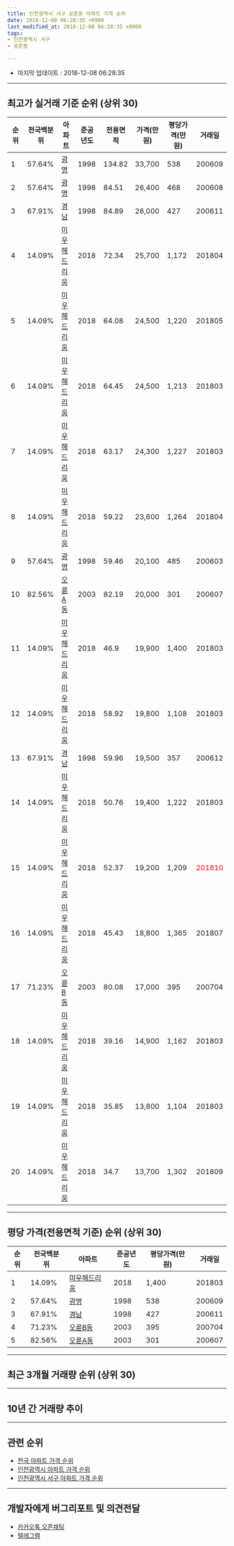 ```yaml
---
title: 인천광역시 서구 공촌동 아파트 가격 순위
date: 2018-12-08 06:28:35 +0900
last_modified_at: 2018-12-08 06:28:35 +0900
tags:
- 인천광역시 서구
- 공촌동

---
```


* 마지막 업데이트 : 2018-12-08 06:28:35

---

## 최고가 실거래 기준 순위 (상위 30)


|순위|전국백분위|아파트|준공년도|전용면적|가격(만원)|평당가격(만원)|거래일|
|---|---|---|---|---|---|---|---|
|1|57.64%|[광명](https://search.naver.com/search.naver?query=%EC%9D%B8%EC%B2%9C%EA%B4%91%EC%97%AD%EC%8B%9C+%EC%84%9C%EA%B5%AC+%EA%B3%B5%EC%B4%8C%EB%8F%99+%EA%B4%91%EB%AA%85)|1998|134.82|33,700|538|200609|
|2|57.64%|[광명](https://search.naver.com/search.naver?query=%EC%9D%B8%EC%B2%9C%EA%B4%91%EC%97%AD%EC%8B%9C+%EC%84%9C%EA%B5%AC+%EA%B3%B5%EC%B4%8C%EB%8F%99+%EA%B4%91%EB%AA%85)|1998|84.51|26,400|468|200608|
|3|67.91%|[경남](https://search.naver.com/search.naver?query=%EC%9D%B8%EC%B2%9C%EA%B4%91%EC%97%AD%EC%8B%9C+%EC%84%9C%EA%B5%AC+%EA%B3%B5%EC%B4%8C%EB%8F%99+%EA%B2%BD%EB%82%A8)|1998|84.89|26,000|427|200611|
|4|14.09%|[미우해드리움](https://search.naver.com/search.naver?query=%EC%9D%B8%EC%B2%9C%EA%B4%91%EC%97%AD%EC%8B%9C+%EC%84%9C%EA%B5%AC+%EA%B3%B5%EC%B4%8C%EB%8F%99+%EB%AF%B8%EC%9A%B0%ED%95%B4%EB%93%9C%EB%A6%AC%EC%9B%80)|2018|72.34|25,700|1,172|201804|
|5|14.09%|[미우해드리움](https://search.naver.com/search.naver?query=%EC%9D%B8%EC%B2%9C%EA%B4%91%EC%97%AD%EC%8B%9C+%EC%84%9C%EA%B5%AC+%EA%B3%B5%EC%B4%8C%EB%8F%99+%EB%AF%B8%EC%9A%B0%ED%95%B4%EB%93%9C%EB%A6%AC%EC%9B%80)|2018|64.08|24,500|1,220|201805|
|6|14.09%|[미우해드리움](https://search.naver.com/search.naver?query=%EC%9D%B8%EC%B2%9C%EA%B4%91%EC%97%AD%EC%8B%9C+%EC%84%9C%EA%B5%AC+%EA%B3%B5%EC%B4%8C%EB%8F%99+%EB%AF%B8%EC%9A%B0%ED%95%B4%EB%93%9C%EB%A6%AC%EC%9B%80)|2018|64.45|24,500|1,213|201803|
|7|14.09%|[미우해드리움](https://search.naver.com/search.naver?query=%EC%9D%B8%EC%B2%9C%EA%B4%91%EC%97%AD%EC%8B%9C+%EC%84%9C%EA%B5%AC+%EA%B3%B5%EC%B4%8C%EB%8F%99+%EB%AF%B8%EC%9A%B0%ED%95%B4%EB%93%9C%EB%A6%AC%EC%9B%80)|2018|63.17|24,300|1,227|201803|
|8|14.09%|[미우해드리움](https://search.naver.com/search.naver?query=%EC%9D%B8%EC%B2%9C%EA%B4%91%EC%97%AD%EC%8B%9C+%EC%84%9C%EA%B5%AC+%EA%B3%B5%EC%B4%8C%EB%8F%99+%EB%AF%B8%EC%9A%B0%ED%95%B4%EB%93%9C%EB%A6%AC%EC%9B%80)|2018|59.22|23,600|1,264|201804|
|9|57.64%|[광명](https://search.naver.com/search.naver?query=%EC%9D%B8%EC%B2%9C%EA%B4%91%EC%97%AD%EC%8B%9C+%EC%84%9C%EA%B5%AC+%EA%B3%B5%EC%B4%8C%EB%8F%99+%EA%B4%91%EB%AA%85)|1998|59.46|20,100|485|200603|
|10|82.56%|[오륜A동](https://search.naver.com/search.naver?query=%EC%9D%B8%EC%B2%9C%EA%B4%91%EC%97%AD%EC%8B%9C+%EC%84%9C%EA%B5%AC+%EA%B3%B5%EC%B4%8C%EB%8F%99+%EC%98%A4%EB%A5%9CA%EB%8F%99)|2003|82.19|20,000|301|200607|
|11|14.09%|[미우해드리움](https://search.naver.com/search.naver?query=%EC%9D%B8%EC%B2%9C%EA%B4%91%EC%97%AD%EC%8B%9C+%EC%84%9C%EA%B5%AC+%EA%B3%B5%EC%B4%8C%EB%8F%99+%EB%AF%B8%EC%9A%B0%ED%95%B4%EB%93%9C%EB%A6%AC%EC%9B%80)|2018|46.9|19,900|1,400|201803|
|12|14.09%|[미우해드리움](https://search.naver.com/search.naver?query=%EC%9D%B8%EC%B2%9C%EA%B4%91%EC%97%AD%EC%8B%9C+%EC%84%9C%EA%B5%AC+%EA%B3%B5%EC%B4%8C%EB%8F%99+%EB%AF%B8%EC%9A%B0%ED%95%B4%EB%93%9C%EB%A6%AC%EC%9B%80)|2018|58.92|19,800|1,108|201803|
|13|67.91%|[경남](https://search.naver.com/search.naver?query=%EC%9D%B8%EC%B2%9C%EA%B4%91%EC%97%AD%EC%8B%9C+%EC%84%9C%EA%B5%AC+%EA%B3%B5%EC%B4%8C%EB%8F%99+%EA%B2%BD%EB%82%A8)|1998|59.96|19,500|357|200612|
|14|14.09%|[미우해드리움](https://search.naver.com/search.naver?query=%EC%9D%B8%EC%B2%9C%EA%B4%91%EC%97%AD%EC%8B%9C+%EC%84%9C%EA%B5%AC+%EA%B3%B5%EC%B4%8C%EB%8F%99+%EB%AF%B8%EC%9A%B0%ED%95%B4%EB%93%9C%EB%A6%AC%EC%9B%80)|2018|50.76|19,400|1,222|201803|
|15|14.09%|[미우해드리움](https://search.naver.com/search.naver?query=%EC%9D%B8%EC%B2%9C%EA%B4%91%EC%97%AD%EC%8B%9C+%EC%84%9C%EA%B5%AC+%EA%B3%B5%EC%B4%8C%EB%8F%99+%EB%AF%B8%EC%9A%B0%ED%95%B4%EB%93%9C%EB%A6%AC%EC%9B%80)|2018|52.37|19,200|1,209|<span style="color:red">201810</span>|
|16|14.09%|[미우해드리움](https://search.naver.com/search.naver?query=%EC%9D%B8%EC%B2%9C%EA%B4%91%EC%97%AD%EC%8B%9C+%EC%84%9C%EA%B5%AC+%EA%B3%B5%EC%B4%8C%EB%8F%99+%EB%AF%B8%EC%9A%B0%ED%95%B4%EB%93%9C%EB%A6%AC%EC%9B%80)|2018|45.43|18,800|1,365|201807|
|17|71.23%|[오륜B동](https://search.naver.com/search.naver?query=%EC%9D%B8%EC%B2%9C%EA%B4%91%EC%97%AD%EC%8B%9C+%EC%84%9C%EA%B5%AC+%EA%B3%B5%EC%B4%8C%EB%8F%99+%EC%98%A4%EB%A5%9CB%EB%8F%99)|2003|80.08|17,000|395|200704|
|18|14.09%|[미우해드리움](https://search.naver.com/search.naver?query=%EC%9D%B8%EC%B2%9C%EA%B4%91%EC%97%AD%EC%8B%9C+%EC%84%9C%EA%B5%AC+%EA%B3%B5%EC%B4%8C%EB%8F%99+%EB%AF%B8%EC%9A%B0%ED%95%B4%EB%93%9C%EB%A6%AC%EC%9B%80)|2018|39.16|14,900|1,162|201803|
|19|14.09%|[미우해드리움](https://search.naver.com/search.naver?query=%EC%9D%B8%EC%B2%9C%EA%B4%91%EC%97%AD%EC%8B%9C+%EC%84%9C%EA%B5%AC+%EA%B3%B5%EC%B4%8C%EB%8F%99+%EB%AF%B8%EC%9A%B0%ED%95%B4%EB%93%9C%EB%A6%AC%EC%9B%80)|2018|35.85|13,800|1,104|201803|
|20|14.09%|[미우해드리움](https://search.naver.com/search.naver?query=%EC%9D%B8%EC%B2%9C%EA%B4%91%EC%97%AD%EC%8B%9C+%EC%84%9C%EA%B5%AC+%EA%B3%B5%EC%B4%8C%EB%8F%99+%EB%AF%B8%EC%9A%B0%ED%95%B4%EB%93%9C%EB%A6%AC%EC%9B%80)|2018|34.7|13,700|1,302|201809|


---

## 평당 가격(전용면적 기준) 순위 (상위 30)


|순위|전국백분위|아파트|준공년도|평당가격(만원)|거래일|
|---|---|---|---|---|---|
|1|14.09%|[미우해드리움](https://search.naver.com/search.naver?query=%EC%9D%B8%EC%B2%9C%EA%B4%91%EC%97%AD%EC%8B%9C+%EC%84%9C%EA%B5%AC+%EA%B3%B5%EC%B4%8C%EB%8F%99+%EB%AF%B8%EC%9A%B0%ED%95%B4%EB%93%9C%EB%A6%AC%EC%9B%80)|2018|1,400|201803|
|2|57.64%|[광명](https://search.naver.com/search.naver?query=%EC%9D%B8%EC%B2%9C%EA%B4%91%EC%97%AD%EC%8B%9C+%EC%84%9C%EA%B5%AC+%EA%B3%B5%EC%B4%8C%EB%8F%99+%EA%B4%91%EB%AA%85)|1998|538|200609|
|3|67.91%|[경남](https://search.naver.com/search.naver?query=%EC%9D%B8%EC%B2%9C%EA%B4%91%EC%97%AD%EC%8B%9C+%EC%84%9C%EA%B5%AC+%EA%B3%B5%EC%B4%8C%EB%8F%99+%EA%B2%BD%EB%82%A8)|1998|427|200611|
|4|71.23%|[오륜B동](https://search.naver.com/search.naver?query=%EC%9D%B8%EC%B2%9C%EA%B4%91%EC%97%AD%EC%8B%9C+%EC%84%9C%EA%B5%AC+%EA%B3%B5%EC%B4%8C%EB%8F%99+%EC%98%A4%EB%A5%9CB%EB%8F%99)|2003|395|200704|
|5|82.56%|[오륜A동](https://search.naver.com/search.naver?query=%EC%9D%B8%EC%B2%9C%EA%B4%91%EC%97%AD%EC%8B%9C+%EC%84%9C%EA%B5%AC+%EA%B3%B5%EC%B4%8C%EB%8F%99+%EC%98%A4%EB%A5%9CA%EB%8F%99)|2003|301|200607|


---

## 최근 3개월 거래량 순위 (상위 30)


<div style="width:100%;">
    <canvas id="deal_count_ranking" height="250"></canvas>
</div>


<script>
new Chart(document.getElementById("deal_count_ranking"), {
    type: 'horizontalBar',
    data: {
        labels: ['미우해드리움', '경남'],
        datasets: [{
            label: '실거래 수',
            data: [5, 1],
            borderColor: "rgba(255, 0, 128, 1)",
            backgroundColor: "rgba(255, 0, 128, 0.5)",
            fill: false,
        }]
    },
    options: {
        responsive: true,
        title: {
            display: true,
            text: '최근 3개월 거래량 순위'
        },
        tooltips: {
            mode: 'index',
            intersect: false,
            callbacks: {
                title: function(tooltipItems, data) {
                    return "실거래 수:";
                },
                label: function(tooltipItem, data) {
                    return data.labels[tooltipItem.index] + ": " + tooltipItem.xLabel;
                }
            }
        },
        hover: {
            mode: 'nearest',
            intersect: true
        },
        scales: {
            xAxes: [{
                display: true,
                scaleLabel: {
                    display: true,
                    labelString: '실거래 수'
                },
                ticks: {
                    suggestedMin: 0,
                }
            }],
            yAxes: [{
                display: true,
                ticks: {
                    autoSkip: false,
                    callback: function(value, index, values) {
                        if (value.length > 15)
                            return value.substr(0, 13) + "...";
                        else
                            return value;
                    }
                },
                scaleLabel: {
                    display: false,
                }
            }]
        }
    }
});

</script>


---

## 10년 간 거래량 추이


<div style="width:100%;">
    <canvas id="deal_progress" height="250"></canvas>
</div>

<script>
new Chart(document.getElementById("deal_progress"), {
    type: 'line',
    data: {
        labels: ['200812','200901','200902','200903','200904','200905','200906','200907','200908','200909','200910','200911','200912','201001','201002','201003','201004','201005','201006','201007','201008','201009','201010','201011','201012','201101','201102','201103','201104','201105','201106','201107','201108','201109','201110','201111','201112','201201','201202','201203','201204','201205','201206','201207','201208','201209','201210','201211','201212','201301','201302','201303','201304','201305','201306','201307','201308','201309','201310','201311','201312','201401','201402','201403','201404','201405','201406','201407','201408','201409','201410','201411','201412','201501','201502','201503','201504','201505','201506','201507','201508','201509','201510','201511','201512','201601','201602','201603','201604','201605','201606','201607','201608','201609','201610','201611','201612','201701','201702','201703','201704','201705','201706','201707','201708','201709','201710','201711','201712','201801','201802','201803','201804','201805','201806','201807','201808','201809','201810','201811','201812'],
        datasets: [{
            label: '실거래 수',
            pointRadius: 1,
            data: [1, 1, 4, 4, 1, 0, 3, 2, 4, 3, 4, 3, 1, 1, 1, 2, 1, 2, 0, 2, 3, 4, 3, 1, 2, 1, 0, 1, 4, 2, 4, 2, 2, 3, 2, 2, 2, 0, 1, 4, 3, 0, 0, 2, 0, 3, 3, 1, 1, 1, 3, 3, 7, 2, 5, 3, 3, 2, 9, 3, 4, 5, 2, 3, 6, 0, 3, 1, 6, 2, 2, 4, 3, 2, 5, 8, 10, 8, 2, 4, 5, 3, 1, 2, 1, 1, 4, 5, 3, 6, 5, 0, 4, 2, 4, 3, 1, 1, 3, 2, 7, 2, 2, 5, 4, 2, 3, 3, 1, 6, 5, 38, 25, 8, 8, 5, 5, 8, 6, 0, 0],
            borderColor: "rgba(255, 201, 14, 1)",
            backgroundColor: "rgba(255, 201, 14, 0.5)",
            fill: true,
        }]
    },
    options: {
        responsive: true,
        title: {
            display: true,
            text: '10년간 거래량 추이'
        },
        tooltips: {
            mode: 'index',
            intersect: false,
        },
        hover: {
            mode: 'nearest',
            intersect: true
        },
        scales: {
            xAxes: [{
                display: true,
                scaleLabel: {
                    display: true,
                    labelString: '년/월'
                }
            }],
            yAxes: [{
                display: true,
                ticks: {
                    suggestedMin: 0,
                },
                scaleLabel: {
                    display: true,
                    labelString: '실거래 수'
                }
            }]
        }
    }
});

</script>


---

## 관련 순위

- [전국 아파트 가격 순위](https://inasie.github.io/apt-ranking/전국)
- [인천광역시 아파트 가격 순위](https://inasie.github.io/apt-ranking/인천광역시)
- [인천광역시 서구 아파트 가격 순위](https://inasie.github.io/apt-ranking/인천광역시-서구)


---

## 개발자에게 버그리포트 및 의견전달

- [카카오톡 오픈채팅](https://open.kakao.com/o/gLJUAP4)
- [텔레그램](https://t.me/inasie)

